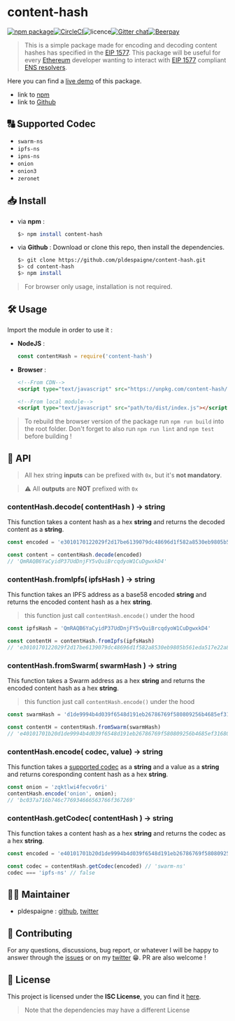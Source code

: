 

# content-hash

[![npm package](https://img.shields.io/npm/v/content-hash.svg)](https://www.npmjs.com/package/content-hash)[![CircleCI](https://circleci.com/gh/pldespaigne/content-hash.svg?style=svg)](https://circleci.com/gh/pldespaigne/content-hash)![licence](https://img.shields.io/npm/l/content-hash.svg)[![Gitter chat](https://badges.gitter.im/content-hash/lobby.png)](https://gitter.im/content-hash/lobby)[![Beerpay](https://beerpay.io/pldespaigne/content-hash/badge.svg)](https://beerpay.io/pldespaigne/content-hash)

>This is a simple package made for encoding and decoding content hashes has specified in the [EIP 1577](https://github.com/ethereum/EIPs/blob/master/EIPS/eip-1577.md).
This package will be useful for every [Ethereum](https://www.ethereum.org/) developer wanting to interact with [EIP 1577](https://github.com/ethereum/EIPs/blob/master/EIPS/eip-1577.md) compliant [ENS resolvers](http://docs.ens.domains/en/latest/introduction.html).

Here you can find a [live demo](https://content-hash.surge.sh/) of this package.
* link to [npm](https://www.npmjs.com/package/content-hash)
* link to [Github](https://github.com/pldespaigne/content-hash)

## 🔠 Supported Codec
- `swarm-ns`
- `ipfs-ns`
- `ipns-ns`
- `onion`
- `onion3`
- `zeronet`

## 📥 Install
* via **npm** :
	```bash
	$> npm install content-hash
	```
* via **Github** : Download or clone this repo, then install the dependencies.
	```bash
	$> git clone https://github.com/pldespaigne/content-hash.git
	$> cd content-hash
	$> npm install
	```
> For browser only usage, installation is not required.

## 🛠 Usage
Import the module in order to use it :
* **NodeJS** :
	```javascript
	const contentHash = require('content-hash')
	```
* **Browser** :
	```html
	<!--From CDN-->
	<script type="text/javascript" src="https://unpkg.com/content-hash/dist/index.js"></script>

	<!--From local module-->
	<script type="text/javascript" src="path/to/dist/index.js"></script>
	```
> To rebuild the browser version of the package run `npm run build` into the root folder. Don't forget to also run `npm run lint` and `npm test` before building !

## 📕 API

> All hex string **inputs** can be prefixed with `0x`, but it's **not mandatory**.

> ⚠️ All **outputs** are **NOT** prefixed with `0x`

### contentHash.decode( contentHash ) -> string
This function takes a content hash as a hex **string** and returns the decoded content as a **string**.
```javascript
const encoded = 'e3010170122029f2d17be6139079dc48696d1f582a8530eb9805b561eda517e22a892c7e3f1f'

const content = contentHash.decode(encoded)
// 'QmRAQB6YaCyidP37UdDnjFY5vQuiBrcqdyoW1CuDgwxkD4'
```

### contentHash.fromIpfs( ipfsHash ) -> string
This function takes an IPFS address as a base58 encoded **string** and returns the encoded content hash as a hex **string**.
> this function just call `contentHash.encode()` under the hood
```javascript
const ipfsHash = 'QmRAQB6YaCyidP37UdDnjFY5vQuiBrcqdyoW1CuDgwxkD4'

const contentH = contentHash.fromIpfs(ipfsHash)
// 'e3010170122029f2d17be6139079dc48696d1f582a8530eb9805b561eda517e22a892c7e3f1f'
```

### contentHash.fromSwarm( swarmHash ) -> string
This function takes a Swarm address as a hex **string** and returns the encoded content hash as a hex **string**.
> this function just call `contentHash.encode()` under the hood
```javascript
const swarmHash = 'd1de9994b4d039f6548d191eb26786769f580809256b4685ef316805265ea162'

const contentH = contentHash.fromSwarm(swarmHash)
// 'e40101701b20d1de9994b4d039f6548d191eb26786769f580809256b4685ef316805265ea162'
```

### contentHash.encode( codec, value) -> string
This function takes a [supported codec](#-supported-codec) as a **string** and a value as a **string** and returns coresponding content hash as a hex **string**.
```javascript
const onion = 'zqktlwi4fecvo6ri'
contentHash.encode('onion', onion);
// 'bc037a716b746c776934666563766f367269'
```

### contentHash.getCodec( contentHash ) -> string
This function takes a content hash as a hex **string** and returns the codec as a hex **string**.
```javascript
const encoded = 'e40101701b20d1de9994b4d039f6548d191eb26786769f580809256b4685ef316805265ea162'

const codec = contentHash.getCodec(encoded) // 'swarm-ns'
codec === 'ipfs-ns' // false
```

## 👨‍💻 Maintainer
*  pldespaigne : [github](https://github.com/pldespaigne), [twitter](https://twitter.com/pldespaigne)

## 🙌 Contributing
For any questions, discussions, bug report, or whatever I will be happy to answer through the [issues](https://github.com/pldespaigne/content-hash/issues) or on my [twitter](https://twitter.com/pldespaigne) 😁. PR are also welcome !

## 📝 License
This project is licensed under the **ISC License**, you can find it [here](https://github.com/pldespaigne/content-hash/blob/master/LICENSE).
> Note that the dependencies may have a different License


